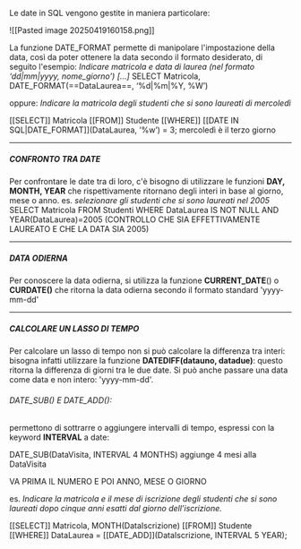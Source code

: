 Le date in SQL vengono gestite in maniera particolare:

![[Pasted image 20250419160158.png]]

La funzione DATE_FORMAT permette di manipolare l'impostazione della data, così da poter ottenere la data secondo il formato desiderato, di seguito l'esempio:
*Indicare matricola e data di laurea (nel formato ‘dd|mm|yyyy, nome_giorno’) [...]*
SELECT Matricola, DATE_FORMAT(==DataLaurea==, ‘%d|%m|%Y, %W’)

oppure:
*Indicare la matricola degli studenti che si sono laureati di mercoledì*

[[SELECT]] Matricola
[[FROM]] Studente
[[WHERE]] [[DATE IN SQL|DATE_FORMAT]](DataLaurea, ‘%w’) = 3;               mercoledì è il terzo giorno

---
##### CONFRONTO TRA DATE
Per confrontare le date tra di loro, c'è bisogno di utilizzare le funzioni **DAY, MONTH, YEAR**
che rispettivamente ritornano degli interi in base al giorno, mese o anno.
es.
*selezionare gli studenti che si sono laureati nel 2005*
SELECT Matricola
FROM Studenti 
WHERE DataLaurea IS NOT NULL AND YEAR(DataLaurea)=2005           (CONTROLLO CHE SIA                                                                                                                          EFFETTIVAMENTE LAUREATO                                                                                                                      E CHE LA DATA SIA 2005)                                                   

---
##### DATA ODIERNA
Per conoscere la data odierna, si utilizza la funzione **CURRENT_DATE**() o **CURDATE()** che ritorna la data odierna secondo il formato standard 'yyyy-mm-dd'

---
##### CALCOLARE UN LASSO DI TEMPO
Per calcolare un lasso di tempo non si può calcolare la differenza tra interi: bisogna infatti utilizzare la funzione **DATEDIFF(datauno, datadue)**: questo ritorna la differenza di giorni tra le due date. Si può anche passare una data come data e non intero: 'yyyy-mm-dd'.


###### DATE_SUB() E DATE_ADD():
permettono di sottrarre o aggiungere intervalli di tempo, espressi con la keyword **INTERVAL** a date:

DATE_SUB(DataVisita, INTERVAL 4 MONTHS) aggiunge 4 mesi alla DataVisita

VA PRIMA IL NUMERO E POI ANNO, MESE O GIORNO


es.
*Indicare la matricola e il mese di iscrizione degli studenti che si sono laureati dopo cinque anni esatti dal giorno dell’iscrizione.*

[[SELECT]] Matricola, MONTH(DataIscrizione)
[[FROM]] Studente
[[WHERE]] DataLaurea = [[DATE_ADD]](DataIscrizione, INTERVAL 5 YEAR);


